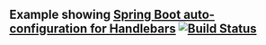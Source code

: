 Example showing [Spring Boot auto-configuration for Handlebars](https://github.com/allegro/handlebars-spring-boot-starter) [![Build Status](https://travis-ci.org/platan/handlebars-spring-boot-starter-example.svg?branch=master)](https://travis-ci.org/platan/handlebars-spring-boot-starter-example)
---

